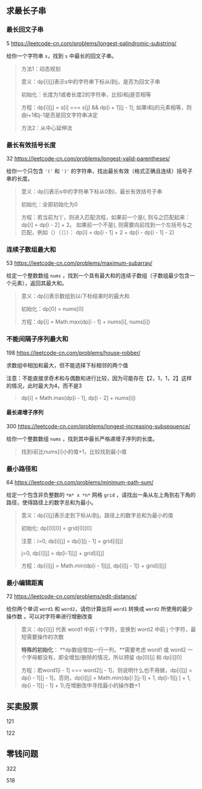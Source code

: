 ##  求最长子串

### 最长回文子串

5 https://leetcode-cn.com/problems/longest-palindromic-substring/

给你一个字符串 `s`，找到 `s` 中最长的回文子串。

>方法1：动态规划
>
>意义：dp\[i][j]表示s中的字符串下标从i到j，是否为回文子串
>
>初始化：长度为1或者长度2的字符串，比较i和j是否相等
>
>方程：dp\[i][j] = s[i] === s[j] && dp\[i + 1][j - 1]; 如果i和j的元素相等，则由i+1和j-1是否是回文字符串决定
>
>方法2：从中心延伸法

### 最长有效括号长度

32 https://leetcode-cn.com/problems/longest-valid-parentheses/

给你一个只包含 `'('` 和 `')'` 的字符串，找出最长有效（格式正确且连续）括号子串的长度。

> 意义：dp\[i]表示s中的字符串下标从0到i，最长有效括号子串
>
> 初始化：全部初始化为0
>
> 方程：若当前为')'，则进入匹配流程，如果前一个是(, 则与之匹配起来：dp[i] = dp[i - 2] + 2。 如果前一个不是(, 则需要向前找到一个左括号与之匹配，例如（）（（））：            dp[i] = dp[i - 1] + 2 + dp[i - dp[i - 1] - 2]





### 连续子数组最大和

53 https://leetcode-cn.com/problems/maximum-subarray/

给定一个整数数组 `nums` ，找到一个具有最大和的连续子数组（子数组最少包含一个元素），返回其最大和。

> 意义：dp\[i]表示数组到以i下标结束时的最大和
>
> 初始化：dp[0] = nums[0]
>
> 方程：dp[i] = Math.max(dp[i - 1] + nums[i], nums[i])

### 不能间隔子序列最大和

198 https://leetcode-cn.com/problems/house-robber/

求数组中相加和最大，但不能选择下标相邻的两个值

注意：不能直接求奇术和与偶数和进行比较，因为可能存在【2，1，1，2】这样的情况，此时最大为4，而不是3

>dp[i] = Math.max(dp[i - 1], dp[i - 2] + nums[i])

#### 最长递增子序列

300 https://leetcode-cn.com/problems/longest-increasing-subsequence/

给你一个整数数组 `nums` ，找到其中最长严格递增子序列的长度。

> 找到i前比nums[i]小的值+1，比较找到最小值





### 最小路径和

64 https://leetcode-cn.com/problems/minimum-path-sum/

给定一个包含非负整数的 `*m* x *n*` 网格 `grid` ，请找出一条从左上角到右下角的路径，使得路径上的数字总和为最小。

>意义：dp\[i][j]表示走到下标从i到j，路径上的数字总和为最小的值
>
>初始化: dp\[0][0] = grid\[0][0]
>
>注意：i=0,  dp\[i][j] = dp\[i][j - 1] + grid\[i][j]
>
>j=0,  dp\[i][j] = dp\[i-1][j] + grid\[i][j]
>
>方程：dp\[i][j] = Math.min(dp\[i - 1][j], dp\[i][j - 1]) + grid\[i][j]



### 最小编辑距离

72 https://leetcode-cn.com/problems/edit-distance/

给你两个单词 `word1` 和 `word2`，请你计算出将 `word1` 转换成 `word2` 所使用的最少操作数 。可以对字符串进行增删改查

> 意义：dp\[i][j] 代表 word1 中前 i 个字符，变换到 word2 中前 j 个字符，最短需要操作的次数
>
> **特殊的初始化**： **dp数组增加一行一列。**需要考虑 word1 或 word2 一个字母都没有，即全增加/删除的情况，所以预留 dp\[0][j] 和 dp\[i][0]
>
> 方程：若word1[i - 1] === word2[j - 1]，则说明什么也不用做，dp\[i][j] = dp\[i - 1][j - 1]，否则，dp\[i][j] = Math.min(dp\[i ][j-1] + 1, dp\[i-1][j ] + 1, dp\[i - 1][j - 1] + 1);在增删改中寻找最小的操作数+1



## 买卖股票

121 

122

## 零钱问题

322

518